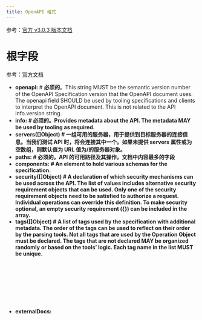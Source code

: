 ```yaml
---
title: OpenAPI 格式
---
```


参考：[官方 v3.0.3 版本文档](http://spec.openapis.org/oas/v3.0.3)

# 根字段

参考：[官方文档](http://spec.openapis.org/oas/v3.0.3#fixed-fields)

- **openapi: <STRING>** # **必须的**。This string MUST be the semantic version number of the OpenAPI Specification version that the OpenAPI document uses. The openapi field SHOULD be used by tooling specifications and clients to interpret the OpenAPI document. This is not related to the API info.version string.
- **info: <Object>** # **必须的**。Provides metadata about the API. The metadata MAY be used by tooling as required.
- **servers([]Object)** # 一组可用的服务器，用于提供到目标服务器的连接信息。当我们测试 API 时，将会连接其中一个。如果未提供 servers 属性或为空数组，则默认值为 URL 值为/的服务器对象。
- **paths: <Object> **#** 必须的**。API 的可用路径及其操作。**文档中内容最多的字段**
- **components: <Object>** # An element to hold various schemas for the specification.
- **security([]Object)** # A declaration of which security mechanisms can be used across the API. The list of values includes alternative security requirement objects that can be used. Only one of the security requirement objects need to be satisfied to authorize a request. Individual operations can override this definition. To make security optional, an empty security requirement ({}) can be included in the array.
- **tags([]Object)** # A list of tags used by the specification with additional metadata. The order of the tags can be used to reflect on their order by the parsing tools. Not all tags that are used by the Operation Object must be declared. The tags that are not declared MAY be organized randomly or based on the tools’ logic. Each tag name in the list MUST be unique.
- **externalDocs: <Object>** # Additional external documentation.

## 根字段示例

```yaml
openapi: 3.0.1
info:
  title: Prometheus
  description: ""
  version: v1
tags:
  - name: 查询接口
  - name: Prometheus 信息接口
servers:
  - url: "http://test-prometheus.desistdaydream.ltd/api/v1"
    description: "北京测试Prom"
path: ......内容非常多，详见下文单独示例
components:
  schemas: {}
```

# server 字段

- **url: <STRING>** #** 必须的。**A URL to the target host. This URL supports Server Variables and MAY be relative, to indicate that the host location is relative to the location where the OpenAPI document is being served. Variable substitutions will be made when a variable is named in {brackets}.
- **description: <STRING>** # An optional string describing the host designated by the URL. CommonMark syntax MAY be used for rich text representation.
- **variables(map\[string]Object)** # A map between a variable name and its value. The value is used for substitution in the server’s URL template.

# paths 字段
